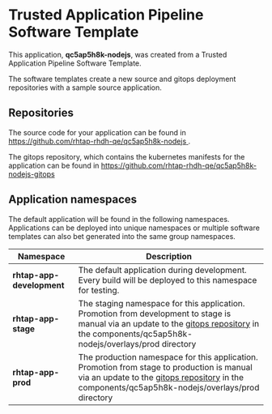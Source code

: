 # Trusted Application Pipeline Software Template

This application, **qc5ap5h8k-nodejs**, was created from a Trusted Application Pipeline Software Template.

The software templates create a new source and gitops deployment repositories with a sample source application. 

## Repositories

The source code for your application can be found in [https://github.com/rhtap-rhdh-qe/qc5ap5h8k-nodejs ](https://github.com/rhtap-rhdh-qe/qc5ap5h8k-nodejs ).
 
The gitops repository, which contains the kubernetes manifests for the application can be found in 
[https://github.com/rhtap-rhdh-qe/qc5ap5h8k-nodejs-gitops ](https://github.com/rhtap-rhdh-qe/qc5ap5h8k-nodejs-gitops ) 

## Application namespaces 

The default application will be found in the following namespaces. Applications can be deployed into unique namespaces or multiple software templates can also bet generated into the same group namespaces.  

|  Namespace   |  Description   |  
| -------- | -------- |   
| **rhtap-app-development** | The default application during development. Every build will be deployed to this namespace for testing. | 
| **rhtap-app-stage** | The staging namespace for this application. Promotion from development to stage is manual via an update to the [gitops repository](https://github.com/rhtap-rhdh-qe/qc5ap5h8k-nodejs-gitops ) in the components/qc5ap5h8k-nodejs/overlays/prod directory |  
| **rhtap-app-prod** | The production namespace for this application. Promotion from stage to production is manual via an update to the [gitops repository](https://github.com/rhtap-rhdh-qe/qc5ap5h8k-nodejs-gitops ) in the components/qc5ap5h8k-nodejs/overlays/prod directory | 